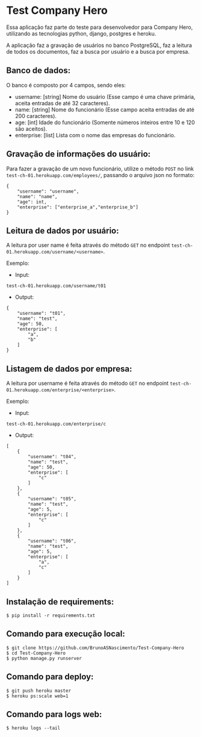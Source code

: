# Test Company Hero

Essa aplicação faz parte do teste para desenvolvedor para Company Hero, utilizando as tecnologias python, django, postgres e heroku.

A aplicação faz a gravação de usuários no banco PostgreSQL, faz a leitura de todos os documentos, faz a busca por usuário e a busca por empresa.

## Banco de dados:

O banco é composto por 4 campos, sendo eles:

- username: [string] Nome do usuário (Esse campo é uma chave primária, aceita entradas de até 32 caracteres).
- name: [string] Nome do funcionário (Esse campo aceita entradas de até 200 caracteres).
- age: [int] Idade do funcionário (Somente números inteiros entre 10 e 120 são aceitos).
- enterprise: [list] Lista com o nome das empresas do funcionário.

## Gravação de informações do usuário:

Para fazer a gravação de um novo funcionário, utilize o método `POST` no link `test-ch-01.herokuapp.com/employees/`, passando o arquivo json no formato:

```
{
    "username": "username",
    "name": "name",
    "age": int,
    "enterprise": ["enterprise_a","enterprise_b"]
}
```

## Leitura de dados por usuário:

A leitura por user name é feita através do método `GET` no endpoint `test-ch-01.herokuapp.com/username/<username>`.

Exemplo:

- Input:

```
test-ch-01.herokuapp.com/username/t01
```

- Output:

```
{
    "username": "t01",
    "name": "test",
    "age": 50,
    "enterprise": [
        "a",
        "b"
    ]
}
```

## Listagem de dados por empresa:

A leitura por username é feita através do método `GET` no endpoint `test-ch-01.herokuapp.com/enterprise/<enterprise>`.

Exemplo:

- Input:

```
test-ch-01.herokuapp.com/enterprise/c
```

- Output:

```
[
    {
        "username": "t04",
        "name": "test",
        "age": 50,
        "enterprise": [
            "c"
        ]
    },
    {
        "username": "t05",
        "name": "test",
        "age": 5,
        "enterprise": [
            "c"
        ]
    },
    {
        "username": "t06",
        "name": "test",
        "age": 5,
        "enterprise": [
            "a",
            "c"
        ]
    }
]
```

## Instalação de requirements:

```
$ pip install -r requirements.txt
```

## Comando para execução local:

```
$ git clone https://github.com/BrunoASNascimento/Test-Company-Hero
$ cd Test-Company-Hero
$ python manage.py runserver
```

## Comando para deploy:

```
$ git push heroku master
$ heroku ps:scale web=1
```

## Comando para logs web:

```
$ heroku logs --tail
```
